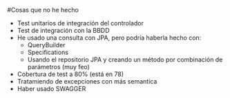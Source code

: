 #Cosas que no he hecho
- Test unitarios de integración del controlador
- Test de integración con la BBDD
- He usado una consulta con JPA, pero podría haberla hecho con:
    - QueryBuilder
    - Specifications
    - Usando el repositorio JPA y creando un método por combinación de parámetros (muy feo)
- Cobertura de test a 80% (está en 78)
- Tratamiendo de excepciones con más semantica
- Haber usado SWAGGER